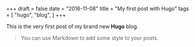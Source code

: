 +++
draft = false
date = "2016-11-08"
title = "My first post with Hugo"
tags = [
    "hugo",
    "blog",
]
+++

This is the very first post of my brand new **Hugo** blog.

> You can use Markdown to add some style to your posts.
